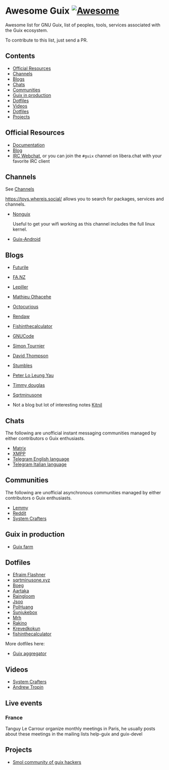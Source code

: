 # Awesome Guix [![Awesome](https://awesome.re/badge.svg)](https://awesome.re)

Awesome list for GNU Guix, list of peoples, tools, services associated with the Guix ecosystem.

To contribute to this list, just send a PR.

## Contents

- [Official Resources](#️-official-resources)
- [Channels](#-channels)
- [Blogs](#-blogs)
- [Chats](#-chats)
- [Communities](#-communities)
- [Guix in production](#-guix-in-production)
- [Dotfiles](#-dotfiles)
- [Videos](#-videos)
- [Dotfiles](#-live-events)
- [Projects](#-projects)

## Official Resources

- [Documentation](https://guix.gnu.org/en/help/)
- [Blog](https://guix.gnu.org/en/blog/)
- [IRC Webchat](https://web.libera.chat/?nick=PotentialUser-?#guix), or you can join the `#guix` channel on libera.chat with your favorite IRC client

## Channels

See [Channels](https://guix.gnu.org/manual/en/html_node/Channels.html "Channels")

https://toys.whereis.social/ allows you to search for packages, services and channels.

- [Nonguix](https://gitlab.com/nonguix/nonguix "Nonguix")

  Useful to get your wifi working as this channel includes the full linux kernel.

- [Guix-Android](https://framagit.org/tyreunom/guix-android)


## Blogs

- [Futurile](https://www.futurile.net/tag/guix.html)
- [FA.NZ](https://f-a.nz/dev/)
- [Lepiller](https://lepiller.eu/en/blog.html)
- [Mathieu Othacehe](https://othacehe.org/blog.html)
- [Octocurious](https://octocurious.com/blog/)
- [Rendaw](https://rendaw.gitlab.io/blog/55daefcf49e2.html)
- [Fishinthecalculator](https://fishinthecalculator.me/blog/secrets-management-with-sops-guix.html)
- [GNUCode](https://gnucode.me/a-locally-running-dovecot-in-guix.html)
- [Simon Tournier](https://simon.tournier.info/posts/)
- [David Thompson](https://dthompson.us/index-1.html)
- [Stumbles](https://stumbles.id.au/getting-started-with-guix-deploy.html)
- [Peter Lo Leung Yau](https://peterloleungyau.github.io/post/more_guix_private_channel/#summary)
- [Timmy douglas](https://timmydouglas.com/2021/02/07/guix-router.html)
- [Sqrtminusone](https://sqrtminusone.xyz/configs/guix/)

- Not a blog but lot of interesting notes [Kitnil](https://github.com/kitnil/notes/blob/master/guix.org)

## Chats

The following are unofficial instant messaging communities managed by either contributors o Guix enthusiasts.

- [Matrix](https://matrix.to/#/%23guix:matrix.org)
- [XMPP](xmpp:guix@chat.disroot.org?join)
- [Telegram English language](https://t.me/gnu_guix_en)
- [Telegram Italian language](https://t.me/guixsd_ita)

## Communities

The following are unofficial asynchronous communities managed by either contributors o Guix enthusiasts.

- [Lemmy](https://lemmy.ml/c/guix)
- [Reddit](https://reddit.com/r/guix)
- [System Crafters](https://forum.systemcrafters.net/c/guix/8)

## Guix in production

- [Guix farm](https://git.savannah.gnu.org/cgit/guix/maintenance.git/tree/hydra/berlin.scm)

## Dotfiles

- [Efraim Flashner](https://git.sr.ht/~efraim/guix-config/tree "Efraim Flashner")
- [sqrtminusone.xyz](https://sqrtminusone.xyz/configs/guix/)
- [Boeg](https://git.sr.ht/~boeg/home/tree/master/item/.config/guix/system/config.scm "Boeg")
- [Aartaka](https://github.com/aartaka/guix-config/blob/master/nonfree-desktop.scm "Aartaka")
- [Raingloom](https://git.sr.ht/~raingloom/guix-source/tree)
- [Jsoo](https://github.com/jsoo1/dotfiles/tree/release/guix)
- [PolHuang](https://github.com/polhuang/dotfiles)
- [Sunjukebox](https://github.com/SunJukebox/guix-config)
- [Mrh](https://codeberg.org/mrh/dotfiles)
- [Rakino](https://github.com/rakino/Testament)
- [Krevedkokun](https://git.sr.ht/~krevedkokun/dotfiles/tree/master/item/src/guile/yggdrasil)
- [fishinthecalculator](https://codeberg.org/fishinthecalculator/guix-deployments)

More dotfiles here:

- [Guix aggregator](https://github.com/aemogie/guix-aggregator)

## Videos

- [System Crafters](https://www.youtube.com/watch?v=oSy-TmoxG_Y "System Crafters")
- [Andrew Tropin](https://www.youtube.com/@abcdw/videos "Andrew Tropin")

## Live events

### France

Tanguy Le Carrour organize monthly meetings in Paris, he usually posts about these meetings in the mailing lists
help-guix and guix-devel

## Projects

- [Smol community of guix hackers](https://whereis.みんな/)

